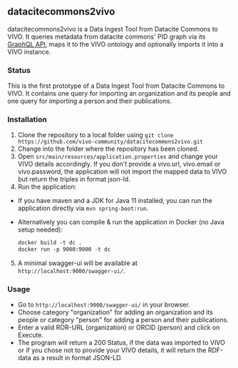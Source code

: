 ## datacitecommons2vivo
datacitecommons2vivo is a Data Ingest Tool from Datacite Commons to VIVO.
It queries metadata from datacite commons' PID graph via its [GraphQL API](https://api.datacite.org/graphql), maps it to the VIVO ontology and optionally imports it into a VIVO instance.


### Status
This is the first prototype of a Data Ingest Tool from Datacite Commons to VIVO.
It contains one query for importing an organization and its people and one query for importing a person and their publications.


### Installation
1. Clone the repository to a local folder using `git clone https://github.com/vivo-community/datacitecommons2vivo.git`
2. Change into the folder where the repository has been cloned. 
3. Open `src/main/resources/application.properties` and change your VIVO details accordingly. 
   If you don't provide a vivo.url, vivo.email or vivo.password, the application will not import the mapped data to VIVO but return the triples in format json-ld.
3. Run the application:
  * If you have maven and a JDK for Java 11 installed, you can run the application directly via `mvn spring-boot:run`. 

  * Alternatively you can compile & run the application in Docker (no Java setup needed):
    ```dockerfile
    docker build -t dc .
    docker run -p 9000:9000 -t dc

5. A minimal swagger-ui will be available at `http://localhost:9000/swagger-ui/`.

### Usage
* Go to `http://localhost:9000/swagger-ui/` in your browser.
* Choose category "organization" for adding an organization and its people or category "person" for adding a person and their publications. 
* Enter a valid ROR-URL (organization) or ORCID (person) and click on Execute. 
* The program will return a 200 Status, if the data was imported to VIVO or if you chose not to provide your VIVO details, it will return the RDF-data as a result in format JSON-LD.